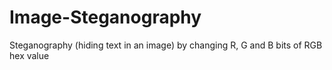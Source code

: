 # Image-Steganography
Steganography (hiding text in an image) by changing R, G and B bits of RGB hex value
